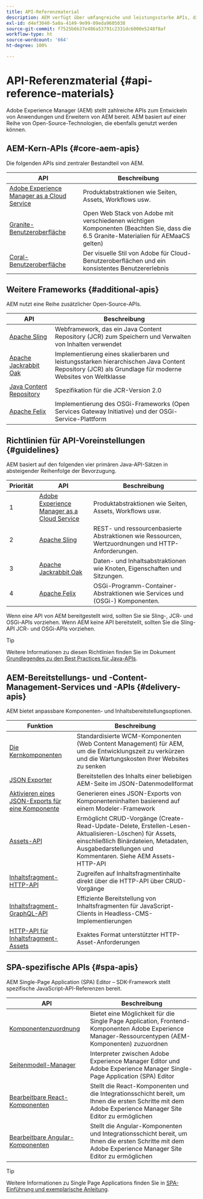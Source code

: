 ```yaml
---
title: API-Referenzmaterial
description: AEM verfügt über umfangreiche und leistungsstarke APIs, die Sie für Ihr Digital-Experience-Projekt nutzen können.
exl-id: d4ef3040-5a0a-4149-9e99-09eda9605038
source-git-commit: f7525b6b37e486a53791c2331dc6000e5248f8af
workflow-type: ht
source-wordcount: '664'
ht-degree: 100%

---
```


# API-Referenzmaterial {#api-reference-materials}

Adobe Experience Manager (AEM) stellt zahlreiche APIs zum Entwickeln von Anwendungen und Erweitern von AEM bereit. AEM basiert auf einer Reihe von Open-Source-Technologien, die ebenfalls genutzt werden können.

## AEM-Kern-APIs {#core-aem-apis}

Die folgenden APIs sind zentraler Bestandteil von AEM.

| API | Beschreibung |
|---|---|
| [Adobe Experience Manager as a Cloud Service](https://www.adobe.io/experience-manager/reference-materials/cloud-service/javadoc/index.html) | Produktabstraktionen wie Seiten, Assets, Workflows usw. |
| [Granite-Benutzeroberfläche](https://helpx.adobe.com/de/experience-manager/6-5/sites/developing/using/reference-materials/granite-ui/api/jcr_root/libs/granite/ui/index.html#) | Open Web Stack von Adobe mit verschiedenen wichtigen Komponenten (Beachten Sie, dass die 6.5 Granite-Materialien für AEMaaCS gelten) |
| [Coral-Benutzeroberfläche](https://opensource.adobe.com/coral-spectrum/documentation/) | Der visuelle Stil von Adobe für Cloud-Benutzeroberflächen und ein konsistentes Benutzererlebnis |

<!---
|Editor core JavaScript API reference|Provides all the base objects and concepts to support authoring of content resources|
--->

## Weitere Frameworks {#additional-apis}

AEM nutzt eine Reihe zusätzlicher Open-Source-APIs.

| API | Beschreibung |
|---|---|
| [Apache Sling](https://sling.apache.org/apidocs/sling11/) | Webframework, das ein Java Content Repository (JCR) zum Speichern und Verwalten von Inhalten verwendet |
| [Apache Jackrabbit Oak](https://jackrabbit.apache.org/oak/docs/oak_api/overview.html) | Implementierung eines skalierbaren und leistungsstarken hierarchischen Java Content Repository (JCR) als Grundlage für moderne Websites von Weltklasse |
| [Java Content Repository](https://www.adobe.io/experience-manager/reference-materials/spec/javax.jcr/javadocs/jcr-2.0/index.html) | Spezifikation für die JCR-Version 2.0 |
| [Apache Felix](https://felix.apache.org) | Implementierung des OSGi-Frameworks (Open Services Gateway Initiative) und der OSGi-Service-Plattform |

## Richtlinien für API-Voreinstellungen {#guidelines}

AEM basiert auf den folgenden vier primären Java-API-Sätzen in absteigender Reihenfolge der Bevorzugung.

| Priorität | API | Beschreibung |
|---|---|---|
| 1 | [Adobe Experience Manager as a Cloud Service](https://www.adobe.io/experience-manager/reference-materials/cloud-service/javadoc/index.html) | Produktabstraktionen wie Seiten, Assets, Workflows usw. |
| 2 | [Apache Sling](https://sling.apache.org/apidocs/sling11/) | REST- und ressourcenbasierte Abstraktionen wie Ressourcen, Wertzuordnungen und HTTP-Anforderungen. |
| 3 | [Apache Jackrabbit Oak](https://jackrabbit.apache.org/oak/docs/oak_api/overview.html) | Daten- und Inhaltsabstraktionen wie Knoten, Eigenschaften und Sitzungen. |
| 4 | [Apache Felix](https://felix.apache.org/) | OSGi-Programm-Container-Abstraktionen wie Services und (OSGi-) Komponenten. |

Wenn eine API von AEM bereitgestellt wird, sollten Sie sie Sling-, JCR- und OSGi-APIs vorziehen. Wenn AEM keine API bereitstellt, sollten Sie die Sling-API JCR- und OSGi-APIs vorziehen.

>[!TIP]
>
>Weitere Informationen zu diesen Richtlinien finden Sie im Dokument [Grundlegendes zu den Best Practices für Java-APIs](https://experienceleague.adobe.com/docs/experience-manager-learn/foundation/development/understand-java-api-best-practices.html?lang=de).

## AEM-Bereitstellungs- und -Content-Management-Services und -APIs {#delivery-apis}

AEM bietet anpassbare Komponenten- und Inhaltsbereitstellungsoptionen.

| Funktion | Beschreibung |
|---|---|
| [Die Kernkomponenten](https://experienceleague.adobe.com/docs/experience-manager-core-components/using/introduction.html?lang=de) | Standardisierte WCM-Komponenten (Web Content Management) für AEM, um die Entwicklungszeit zu verkürzen und die Wartungskosten Ihrer Websites zu senken |
| [JSON Exporter](/help/implementing/developing/components/json-exporter.md) | Bereitstellen des Inhalts einer beliebigen AEM-Seite im JSON-Datenmodellformat |
| [Aktivieren eines JSON-Exports für eine Komponente](/help/implementing/developing/components/enabling-json-exporter.md) | Generieren eines JSON-Exports von Komponenteninhalten basierend auf einem Modeler-Framework |
| [Assets-API](/help/assets/mac-api-assets.md) | Ermöglicht CRUD-Vorgänge (Create-Read-Update-Delete, Erstellen-Lesen-Aktualisieren-Löschen) für Assets, einschließlich Binärdateien, Metadaten, Ausgabedarstellungen und Kommentaren. Siehe AEM Assets-HTTP-API |
| [Inhaltsfragment-HTTP-API](/help/assets/content-fragments/assets-api-content-fragments.md) | Zugreifen auf Inhaltsfragmentinhalte direkt über die HTTP-API über CRUD-Vorgänge |
| [Inhaltsfragment-GraphQL-API](/help/headless/graphql-api/content-fragments.md) | Effiziente Bereitstellung von Inhaltsfragmenten für JavaScript-Clients in Headless-CMS-Implementierungen |
| [HTTP-API für Inhaltsfragment- Assets](https://experienceleague.adobe.com/docs/experience-manager-cloud-service/assets/admin/mac-api-assets.html?lang=de) | Exaktes Format unterstützter HTTP-Asset-Anforderungen |

## SPA-spezifische APIs {#spa-apis}

AEM Single-Page Application (SPA) Editor – SDK-Framework stellt spezifische JavaScript-API-Referenzen bereit.

| API | Beschreibung |
|---|---|
| [Komponentenzuordnung](https://www.npmjs.com/package/@adobe/aem-spa-component-mapping) | Bietet eine Möglichkeit für die Single Page Application, Frontend-Komponenten Adobe Experience Manager-Ressourcentypen (AEM-Komponenten) zuzuordnen |
| [Seitenmodell-Manager](https://www.npmjs.com/package/@adobe/aem-spa-page-model-manager) | Interpreter zwischen Adobe Experience Manager Editor und Adobe Experience Manager Single-Page Application (SPA) Editor |
| [Bearbeitbare React-Komponenten](https://www.npmjs.com/package/@adobe/aem-react-editable-components) | Stellt die React-Komponenten und die Integrationsschicht bereit, um Ihnen die ersten Schritte mit dem Adobe Experience Manager Site Editor zu ermöglichen |
| [Bearbeitbare Angular-Komponenten](https://www.npmjs.com/package/@adobe/aem-angular-editable-components) | Stellt die Angular-Komponenten und Integrationsschicht bereit, um Ihnen die ersten Schritte mit dem Adobe Experience Manager Site Editor zu ermöglichen |

>[!TIP]
>
>Weitere Informationen zu Single Page Applications finden Sie in [SPA-Einführung und exemplarische Anleitung](/help/implementing/developing/hybrid/introduction.md).
